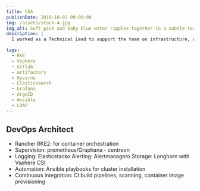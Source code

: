 ```yaml
---
title: CEA
publishDate: 2019-10-02 00:00:00
img: /assets/stock-4.jpg
img_alt: Soft pink and baby blue water ripples together in a subtle texture.
description: |
  I worked as a Technical Lead to support the team on infrastructure, automation, continuous integration and continuous deployment issues.

tags:
  - RKE
  - Vsphere
  - Gitlab
  - artifactory
  - Kyverno
  - Elasticsearch
  - Grafana 
  - ArgoCD
  - Ansible
  - LDAP
---
```

## DevOps Architect

- Rancher RKE2: for container orchestration
- Supervision: prometheus/Graphana - centreon
- Logging: Elasticstacko Alerting: Alertmanagero Storage: Longhorn with Vsphere CSI
- Automation: Ansible playbooks for cluster installation
- Continuous integration: CI build pipelines, scanning, container image provisioning
